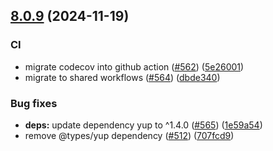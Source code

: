 ## [8.0.9](https://github.com/technology-studio/graphql-shield/compare/v8.0.8...v8.0.9) (2024-11-19)

### CI

- migrate codecov into github action ([#562](https://github.com/technology-studio/graphql-shield/issues/562)) ([5e26001](https://github.com/technology-studio/graphql-shield/commit/5e260012ec1f84be0bcbf296ef6974aba345f5d4))
- migrate to shared workflows ([#564](https://github.com/technology-studio/graphql-shield/issues/564)) ([dbde340](https://github.com/technology-studio/graphql-shield/commit/dbde340a51f0c81824eb3058d356e27d9d480bb8))

### Bug fixes

- **deps:** update dependency yup to ^1.4.0 ([#565](https://github.com/technology-studio/graphql-shield/issues/565)) ([1e59a54](https://github.com/technology-studio/graphql-shield/commit/1e59a54b62f2695b06e5ad8c81f18d53310e5f12))
- remove @types/yup dependency ([#512](https://github.com/technology-studio/graphql-shield/issues/512)) ([707fcd9](https://github.com/technology-studio/graphql-shield/commit/707fcd915eaafd96a1f3998d1ce08f8cfc1a6493))
